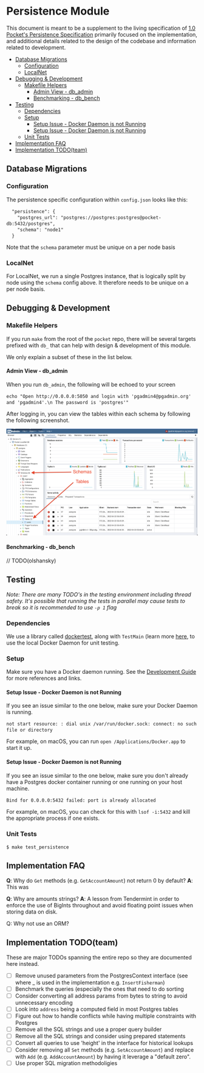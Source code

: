 # Persistence Module <!-- omit in toc -->

This document is meant to be a supplement to the living specification of [1.0 Pocket's Persistence Specification](https://github.com/pokt-network/pocket-network-protocol/tree/main/persistence) primarily focused on the implementation, and additional details related to the design of the codebase and information related to development.

- [Database Migrations](#database-migrations)
  - [Configuration](#configuration)
  - [LocalNet](#localnet)
- [Debugging & Development](#debugging--development)
  - [Makefile Helpers](#makefile-helpers)
    - [Admin View - db_admin](#admin-view---db_admin)
    - [Benchmarking - db_bench](#benchmarking---db_bench)
- [Testing](#testing)
  - [Dependencies](#dependencies)
  - [Setup](#setup)
    - [Setup Issue - Docker Daemon is not Running](#setup-issue---docker-daemon-is-not-running)
    - [Setup Issue - Docker Daemon is not Running](#setup-issue---docker-daemon-is-not-running-1)
  - [Unit Tests](#unit-tests)
- [Implementation FAQ](#implementation-faq)
- [Implementation TODO(team)](#implementation-todoteam)

## Database Migrations

### Configuration

The persistence specific configuration within `config.json` looks like this:

```
  "persistence": {
    "postgres_url": "postgres://postgres:postgres@pocket-db:5432/postgres",
    "schema": "node1"
  }
```

Note that the `schema` parameter must be unique on a per node basis

### LocalNet

For LocalNet, we run a single Postgres instance, that is logically split by node using the `schema` config above. It therefore needs to be unique on a per node basis.

## Debugging & Development

### Makefile Helpers

If you run `make` from the root of the `pocket` repo, there will be several targets prefixed with `db_` that can help with design & development of this module.

We only explain a subset of these in the list below.

#### Admin View - db_admin

When you run `db_admin`, the following will be echoed to your screen

```
echo "Open http://0.0.0.0:5050 and login with 'pgadmin4@pgadmin.org' and 'pgadmin4'.\n The password is 'postgres'"
```

After logging in, you can view the tables within each schema by following the following screenshot.

![](./docs/pgadmin.png "pgadmin view")

#### Benchmarking - db_bench

// TODO(olshansky)

## Testing

_Note: There are many TODO's in the testing environment including thread safety. It's possible that running the tests in parallel may cause tests to break so it is recommended to use `-p 1` flag_

### Dependencies

We use a library called [dockertest](https://github.com/ory/dockertest), along with `TestMain` (learn more [here](https://medium.com/goingogo/why-use-testmain-for-testing-in-go-dafb52b406bc]), to use the local Docker Daemon for unit testing.

### Setup

Make sure you have a Docker daemon running. See the [Development Guide](docs/development/README.md) for more references and links.

#### Setup Issue - Docker Daemon is not Running

If you see an issue similar to the one below, make sure your Docker Daemon is running.

```
not start resource: : dial unix /var/run/docker.sock: connect: no such file or directory
```

For example, on macOS, you can run `open /Applications/Docker.app` to start it up.

#### Setup Issue - Docker Daemon is not Running

If you see an issue similar to the one below, make sure you don't already have a Postgres docker container running or one running on your host machine.

```
Bind for 0.0.0.0:5432 failed: port is already allocated
```

For example, on macOS, you can check for this with `lsof -i:5432` and kill the appropriate process if one exists.

### Unit Tests

```
$ make test_persistence
```

## Implementation FAQ

**Q**: Why do `Get` methods (e.g. `GetAccountAmount`) not return 0 by default?
**A**: This was

**Q**: Why are amounts strings?
**A**: A lesson from Tendermint in order to enforce the use of BigInts throughout and avoid floating point issues when storing data on disk.

Q: Why not use an ORM?

## Implementation TODO(team)

These are major TODOs spanning the entire repo so they are documented here instead.

- [ ] Remove unused parameters from the PostgresContext interface (see where \_ is used in the implementation e.g. `InsertFisherman`)
- [ ] Benchmark the queries (especially the ones that need to do sorting
- [ ] Consider converting all address params from bytes to string to avoid unnecessary encoding
- [ ] Look into `address` being a computed field in most Postgres tables
- [ ] Figure out how to handle conflicts while having multiple constraints with Postgres
- [ ] Remove all the SQL strings and use a proper query builder
- [ ] Remove all the SQL strings and consider using prepared statements
- [ ] Convert all queries to use 'height' in the interface for historical lookups
- [ ] Consider removing all `Set` methods (e.g. `SetAccountAmount`) and replace with `Add` (e.g. `AddAccountAmount`) by having it leverage a "default zero".
- [ ] Use proper SQL migration methodoligies
